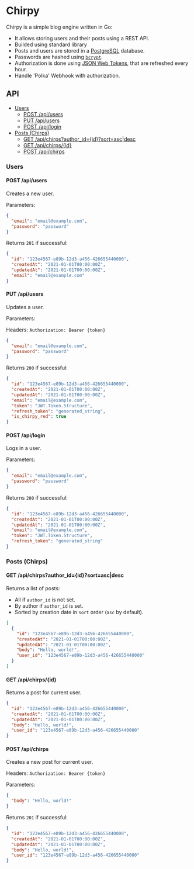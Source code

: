 # Chirpy

Chirpy is a simple blog engine written in Go:

- It allows storing users and their posts using a REST API.
- Builded using standard library
- Posts and users are stored in a [PostgreSQL](https://www.postgresql.org/) database.
- Passwords are hashed using [`bcrypt`](https://pkg.go.dev/golang.org/x/crypto/bcrypt).
- Authorization is done using [JSON Web Tokens](https://github.com/golang-jwt/jwt), that are refreshed every hour.
- Handle 'Polka' Webhook with authorization.

## API

<!--toc:start-->
- [Users](#users)
  - [POST /api/users](#post-apiusers)
  - [PUT /api/users](#put-apiusers)
  - [POST /api/login](#post-apilogin)
- [Posts (Chirps)](#posts-chirps)
  - [GET /api/chirps?author_id={id}?sort=asc|desc](#get-apichirpsauthorididsortascdesc)
  - [GET /api/chirps/{id}](#get-apichirpsid)
  - [POST /api/chirps](#post-apichirps)
  <!--toc:end-->

### Users

#### POST /api/users

Creates a new user.

Parameters:

```json
{
  "email": "email@example.com",
  "password": "password"
}
```

Returns `201` if successful:

```json
{
  "id": "123e4567-e89b-12d3-a456-426655440000",
  "createdAt": "2021-01-01T00:00:00Z",
  "updatedAt": "2021-01-01T00:00:00Z",
  "email": "email@example.com"
}
```

#### PUT /api/users

Updates a user.

Parameters:

Headers: `Authorization: Bearer {token}`

```json
{
  "email": "email@example.com",
  "password": "password"
}
```

Returns `200` if successful:

```json
{
  "id": "123e4567-e89b-12d3-a456-426655440000",
  "createdAt": "2021-01-01T00:00:00Z",
  "updatedAt": "2021-01-01T00:00:00Z",
  "email": "email@example.com",
  "token": "JWT.Token.Structure",
  "refresh_token": "generated_string",
  "is_chirpy_red": true
}
```

#### POST /api/login

Logs in a user.

Parameters:

```json
{
  "email": "email@example.com",
  "password": "password"
}
```

Returns `200` if successful:

```json
{
  "id": "123e4567-e89b-12d3-a456-426655440000",
  "createdAt": "2021-01-01T00:00:00Z",
  "updatedAt": "2021-01-01T00:00:00Z",
  "email": "email@example.com",
  "token": "JWT.Token.Structure",
  "refresh_token": "generated_string"
}
```

### Posts (Chirps)

#### GET /api/chirps?author_id={id}?sort=asc|desc

Returns a list of posts:

- All if `author_id` is not set.
- By author if `author_id` is set.
- Sorted by creation date in `sort` order (`asc` by default).

```json
[
  {
    "id": "123e4567-e89b-12d3-a456-426655440000",
    "createdAt": "2021-01-01T00:00:00Z",
    "updatedAt": "2021-01-01T00:00:00Z",
    "body": "Hello, world!",
    "user_id": "123e4567-e89b-12d3-a456-426655440000"
  }
]
```

#### GET /api/chirps/{id}

Returns a post for current user.

```json
{
  "id": "123e4567-e89b-12d3-a456-426655440000",
  "createdAt": "2021-01-01T00:00:00Z",
  "updatedAt": "2021-01-01T00:00:00Z",
  "body": "Hello, world!",
  "user_id": "123e4567-e89b-12d3-a456-426655440000"
}
```

#### POST /api/chirps

Creates a new post for current user.

Headers: `Authorization: Bearer {token}`

Parameters:

```json
{
  "body": "Hello, world!"
}
```

Returns `201` if successful:

```json
{
  "id": "123e4567-e89b-12d3-a456-426655440000",
  "createdAt": "2021-01-01T00:00:00Z",
  "updatedAt": "2021-01-01T00:00:00Z",
  "body": "Hello, world!",
  "user_id": "123e4567-e89b-12d3-a456-426655440000"
}
```
